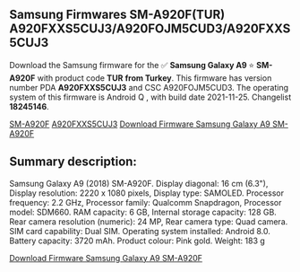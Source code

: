 <h2>Samsung Firmwares SM-A920F(TUR) A920FXXS5CUJ3/A920FOJM5CUD3/A920FXXS5CUJ3</h2>
Download the Samsung firmware for the ✅ <strong>Samsung Galaxy A9 </strong> ⭐ <strong>SM-A920F</strong> with product code <strong>TUR</strong> <strong> from Turkey</strong>. This firmware has version number PDA <strong>A920FXXS5CUJ3</strong> and CSC A920FOJM5CUD3. The operating system of this firmware is Android Q , with build date 2021-11-25. Changelist <strong>18245146</strong>.


[SM-A920F](https://samfirm.shop/samsung/model/SM-A920F)
[A920FXXS5CUJ3](https://samfirm.shop/samsung/pda/A920FXXS5CUJ3)
[Download Firmware Samsung Galaxy A9 SM-A920F](https://samfirm.shop/samsung/firmware/478028)
<h2>Summary description:</h2>
<p>Samsung Galaxy A9 (2018) SM-A920F. Display diagonal: 16 cm (6.3"), Display resolution: 2220 x 1080 pixels, Display type: SAMOLED. Processor frequency: 2.2 GHz, Processor family: Qualcomm Snapdragon, Processor model: SDM660. RAM capacity: 6 GB, Internal storage capacity: 128 GB. Rear camera resolution (numeric): 24 MP, Rear camera type: Quad camera. SIM card capability: Dual SIM. Operating system installed: Android 8.0. Battery capacity: 3720 mAh. Product colour: Pink gold. Weight: 183 g</p>


[Download Firmware Samsung Galaxy A9 SM-A920F](https://samfirm.shop/samsung/firmware/478028)
